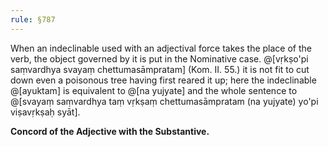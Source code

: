 ```yaml
---
rule: §787
---
```


When an indeclinable used with an adjectival force takes the place of the verb, the object governed by it is put in the Nominative case. @[vṛkṣo'pi saṃvardhya svayaṃ chettumasāmpratam] (Kom. II. 55.) it is not fit to cut down even a poisonous tree having first reared it up; here the indeclinable @[ayuktam] is equivalent to @[na yujyate] and the whole sentence to @[svayaṃ saṃvardhya taṃ vṛkṣaṃ chettumasāmpratam (na yujyate) yo'pi viṣavṛkṣaḥ syāt].

**Concord of the Adjective with the Substantive.**